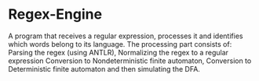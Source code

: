# Regex-Engine

A program that receives a regular expression, processes it and identifies which words belong to its language.
The processing part consists of: Parsing the regex (using ANTLR), Normalizing the regex to a regular expression
Conversion to Nondeterministic finite automaton, Conversion to Deterministic finite automaton and then simulating the DFA.

